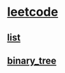 # [leetcode](https://leetcode-cn.com)

## [list](./markdown/list.md)

## [binary_tree](./markdown/binary_tree.md)

